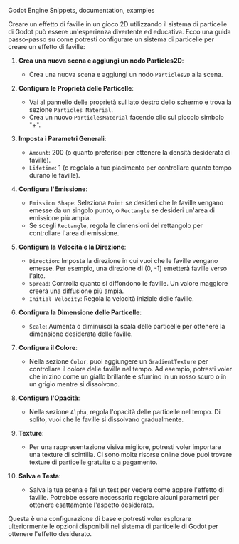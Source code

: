 Godot Engine Snippets, documentation, examples

Creare un effetto di faville in un gioco 2D utilizzando il sistema di particelle di Godot può essere un'esperienza divertente ed educativa. Ecco una guida passo-passo su come potresti configurare un sistema di particelle per creare un effetto di faville:

1. **Crea una nuova scena e aggiungi un nodo Particles2D**:
   - Crea una nuova scena e aggiungi un nodo `Particles2D` alla scena.

2. **Configura le Proprietà delle Particelle**:
   - Vai al pannello delle proprietà sul lato destro dello schermo e trova la sezione `Particles Material`.
   - Crea un nuovo `ParticlesMaterial` facendo clic sul piccolo simbolo "+".

3. **Imposta i Parametri Generali**:
   - `Amount`: 200 (o quanto preferisci per ottenere la densità desiderata di faville).
   - `Lifetime`: 1 (o regolalo a tuo piacimento per controllare quanto tempo durano le faville).

4. **Configura l'Emissione**:
   - `Emission Shape`: Seleziona `Point` se desideri che le faville vengano emesse da un singolo punto, o `Rectangle` se desideri un'area di emissione più ampia.
   - Se scegli `Rectangle`, regola le dimensioni del rettangolo per controllare l'area di emissione.

5. **Configura la Velocità e la Direzione**:
   - `Direction`: Imposta la direzione in cui vuoi che le faville vengano emesse. Per esempio, una direzione di (0, -1) emetterà faville verso l'alto.
   - `Spread`: Controlla quanto si diffondono le faville. Un valore maggiore creerà una diffusione più ampia.
   - `Initial Velocity`: Regola la velocità iniziale delle faville.

6. **Configura la Dimensione delle Particelle**:
   - `Scale`: Aumenta o diminuisci la scala delle particelle per ottenere la dimensione desiderata delle faville.

7. **Configura il Colore**:
   - Nella sezione `Color`, puoi aggiungere un `GradientTexture` per controllare il colore delle faville nel tempo. Ad esempio, potresti voler che inizino come un giallo brillante e sfumino in un rosso scuro o in un grigio mentre si dissolvono.

8. **Configura l'Opacità**:
   - Nella sezione `Alpha`, regola l'opacità delle particelle nel tempo. Di solito, vuoi che le faville si dissolvano gradualmente.

9. **Texture**:
   - Per una rappresentazione visiva migliore, potresti voler importare una texture di scintilla. Ci sono molte risorse online dove puoi trovare texture di particelle gratuite o a pagamento.

10. **Salva e Testa**:
    - Salva la tua scena e fai un test per vedere come appare l'effetto di faville. Potrebbe essere necessario regolare alcuni parametri per ottenere esattamente l'aspetto desiderato.

Questa è una configurazione di base e potresti voler esplorare ulteriormente le opzioni disponibili nel sistema di particelle di Godot per ottenere l'effetto desiderato.